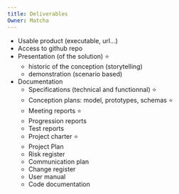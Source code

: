 ```yaml
---
title: Deliverables
Owner: Matcha
---
```

- Usable product (executable, url…)
- Access to github repo
- Presentation (of the solution) ⭐
    - historic of the conception (storytelling)
    - demonstration (scenario based)
- Documentation
    - Specifications (technical and functionnal) ⭐
    - Conception plans: model, prototypes, schemas ⭐
    - Meeting reports ⭐
    - Progression reports
    - Test reports
    - Project charter ⭐
    - Project Plan
    - Risk register
    - Communication plan
    - Change register
    - User manual
    - Code documentation